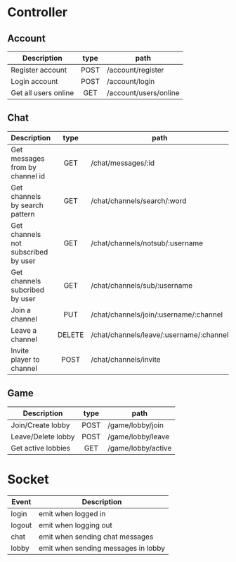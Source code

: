 # Controller
## Account
| Description           | type | path                   |
| --------------------- |:----:|----------------------- |
| Register account      |POST  | /account/register      |
| Login account         |POST  | /account/login         |
| Get all users online  |GET   | /account/users/online  |

## Chat
| Description                           | type | path                                   |
| ---------------------                 |:----:|-----------------------                 |
| Get messages from by channel id       |GET   | /chat/messages/:id                     |
| Get channels by search pattern        |GET   | /chat/channels/search/:word            |
| Get channels not subscribed by user   |GET   | /chat/channels/notsub/:username        |
| Get channels subcribed by user        |GET   | /chat/channels/sub/:username           |   
| Join a channel                        |PUT   | /chat/channels/join/:username/:channel |
| Leave a channel                       |DELETE| /chat/channels/leave/:username/:channel|
| Invite player to channel              |POST  | /chat/channels/invite                  |

## Game
| Description                       | type | path                                   |
| ---------------------             |:----:|-----------------------                 |
| Join/Create lobby                 |POST  | /game/lobby/join                       |
| Leave/Delete lobby                |POST  | /game/lobby/leave                      |
| Get active lobbies                |GET   | /game/lobby/active                     |

# Socket
|Event  | Description                        |
|-----  | -----------                        |
|login  | emit when logged in                |
|logout | emit when logging out              |
|chat   | emit when sending chat messages    |
|lobby  | emit when sending messages in lobby|